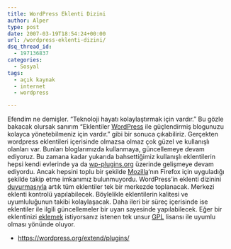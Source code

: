 ```yaml
---
title: WordPress Eklenti Dizini
author: Alper
type: post
date: 2007-03-19T18:54:24+00:00
url: /wordpress-eklenti-dizini/
dsq_thread_id:
  - 197136837
categories:
  - Sosyal
tags:
  - açık kaynak
  - internet
  - wordpress

---
```

Efendim ne demişler. &#8220;Teknoloji hayatı kolaylaştırmak için vardır.&#8221; Bu gözle bakacak olursak sanırım &#8220;Eklentiler [WordPress][1] ile güçlendirmiş blogunuzu kolayca yönetebilmeniz için vardır.&#8221; gibi bir sonuca çıkabiliriz. Gerçekten wordpress eklentileri içerisinde olmazsa olmaz çok güzel ve kullanışlı olanları var. Bunları bloglarımızda kullanmaya, güncellemeye devam ediyoruz. Bu zamana kadar yukarıda bahsettiğimiz kullanışlı eklentilerin hepsi kendi evlerinde ya da [wp-plugins.org][2] üzerinde gelişmeye devam ediyordu. Ancak hepsini toplu bir şekilde [Mozilla][3]&#8216;nın Firefox için uyguladığı şekilde takip etme imkanımız bulunmuyordu. WordPress&#8217;in eklenti dizinini [duyurmasıyla][4] artık tüm eklentiler tek bir merkezde toplanacak. Merkezi eklenti kontrolü yapılabilecek. Böylelikle eklentilerin kalitesi ve uyumluluğunun takibi kolaylaşacak. Daha ileri bir süreç içerisinde ise eklentiler ile ilgili güncellemeler bir uyarı sayesinde yapılabilecek. Eğer bir eklentinizi [eklemek][5] istiyorsanız istenen tek unsur [GPL][6] lisansı ile uyumlu olması yönünde oluyor.

  * <https://wordpress.org/extend/plugins/>

 [1]: https://www.wordpress.org
 [2]: https://dev.wp-plugins.org/
 [3]: https://www.mozilla.org
 [4]: https://wordpress.org/development/2007/03/plugin-directory/
 [5]: https://wordpress.org/extend/plugins/add/
 [6]: https://www.gnu.org/philosophy/license-list.html#GPLCompatibleLicenses